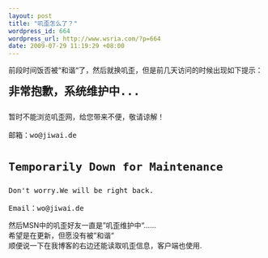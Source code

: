 ```yaml
--- 
layout: post
title: "叽歪怎么了？"
wordpress_id: 664
wordpress_url: http://www.wsria.com/?p=664
date: 2009-07-29 11:19:29 +08:00
---
```

前段时间饭否被“和谐“了，然后就换叽歪，但是前几天访问的时候出现如下提示：
<pre>
<div style="font-size: 22px; font-weight: bold; margin-bottom: 10px;">非常抱歉，系统维护中...</div>
<div>暂时不能浏览叽歪网，给您带来不便，敬请谅解！</div>
<div>邮箱：wo@jiwai.de</div>
<div style="font-size: 22px; margin-top: 25px; margin-bottom: 10px;"><strong>Temporarily Down for Maintenance</strong></div>
<div>Don't worry.We will be right back.</div>
<div>Email：wo@jiwai.de</div></pre>
<div>然后MSN中的叽歪好友一直是”叽歪维护中“……</div>
<div>希望是在更新，但愿没有被”和谐“</div>
<div></div>
<div>顺便说一下在我博客的右边还能读取叽歪信息，客户端也使用.</div>

